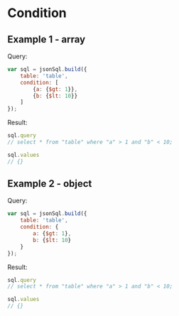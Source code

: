 # Condition

## Example 1 - array

Query:

``` js
var sql = jsonSql.build({
    table: 'table',
    condition: [
        {a: {$gt: 1}},
        {b: {$lt: 10}}
    ]
});
```

Result:

``` js
sql.query
// select * from "table" where "a" > 1 and "b" < 10;

sql.values
// {}
```

## Example 2 - object

Query:

``` js
var sql = jsonSql.build({
    table: 'table',
    condition: {
        a: {$gt: 1},
        b: {$lt: 10}
    }
});
```

Result:

``` js
sql.query
// select * from "table" where "a" > 1 and "b" < 10;

sql.values
// {}
```
